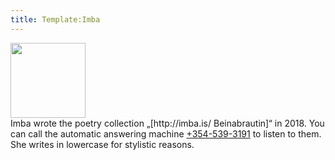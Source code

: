 ```yaml
---
title: Template:Imba
---
```


<Image src="Imba.jpg" position="right" width="120"/>
<div class="sans-serif" data-translate=no>
Imba wrote the poetry collection „[http://imba.is/ Beinabrautin]“ in 2018. You can call the automatic answering machine <a href="tel:+3545393191">+354-539-3191</a> to listen to them. She writes in lowercase for stylistic reasons.
</div>